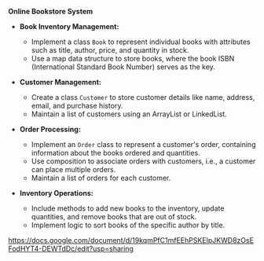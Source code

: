 
**Online Bookstore System**



-   **Book Inventory Management:**

    -   Implement a class `Book` to represent individual books with attributes such as title, author, price, and quantity in stock.
    -   Use a map data structure to store books, where the book ISBN (International Standard Book Number) serves as the key.
-   **Customer Management:**

    -   Create a class `Customer` to store customer details like name, address, email, and purchase history.
    -   Maintain a list of customers using an ArrayList or LinkedList.

-   **Order Processing:**

    -   Implement an `Order` class to represent a customer's order, containing information about the books ordered and quantities.
    -   Use composition to associate orders with customers, i.e., a customer can place multiple orders.
    -   Maintain a list of orders for each customer.

-   **Inventory Operations:**

    -   Include methods to add new books to the inventory, update quantities, and remove books that are out of stock.
    -   Implement logic to sort  books of the specific author by title.


https://docs.google.com/document/d/19kqmPfC1mfEEhPSKEIpJKWD8zOsEFodHYT4-DEWTdDc/edit?usp=sharing
